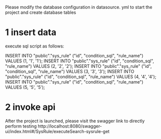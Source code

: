 Please modify the database configuration in datasource. yml to start the project and create database tables

# 1 insert data
 execute sql script as follows:

INSERT INTO "public"."sys_rule" ("id", "condition_sql", "rule_name") VALUES (1, '1', '1');
INSERT INTO "public"."sys_rule" ("id", "condition_sql", "rule_name") VALUES (2, '2', '2');
INSERT INTO "public"."sys_rule" ("id", "condition_sql", "rule_name") VALUES (3, '3', '3');
INSERT INTO "public"."sys_rule" ("id", "condition_sql", "rule_name") VALUES (4, '4', '4');
INSERT INTO "public"."sys_rule" ("id", "condition_sql", "rule_name") VALUES (5, '5', '5');

# 2 invoke api

After the project is launched, please visit the swagger link to directly perform testing
http://localhost:8080/swagger-ui/index.html#/SysRule/executeSearch-sysrule-get


